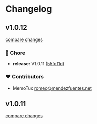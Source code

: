 # Changelog


## v1.0.12

[compare changes](https://github.com/memotux/nuxt-quasar/compare/v1.0.10...v1.0.12)


### 🏡 Chore

  - **release:** V1.0.11 ([55fdf1d](https://github.com/memotux/nuxt-quasar/commit/55fdf1d))

### ❤️  Contributors

- MemoTux <romeo@mendezfuentes.net>

## v1.0.11

[compare changes](https://github.com/memotux/nuxt-quasar/compare/v1.0.10...v1.0.11)

